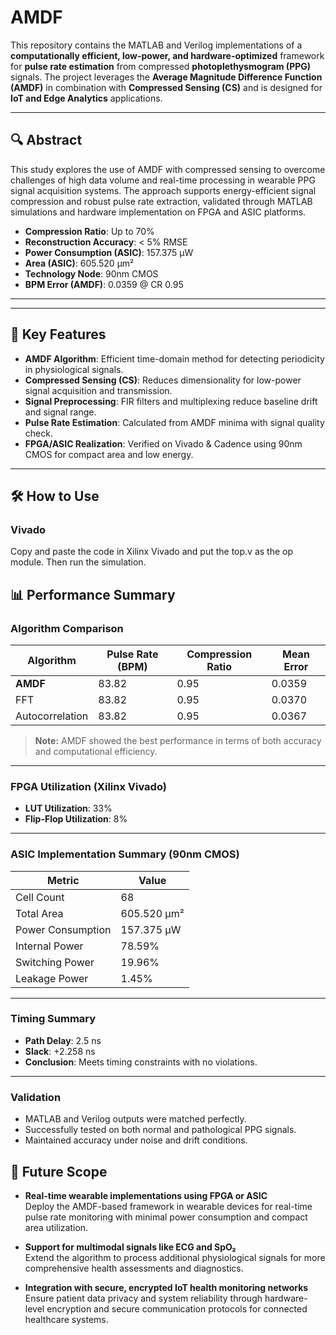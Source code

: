 # AMDF

This repository contains the MATLAB and Verilog implementations of a **computationally efficient, low-power, and hardware-optimized** framework for **pulse rate estimation** from compressed **photoplethysmogram (PPG)** signals. The project leverages the **Average Magnitude Difference Function (AMDF)** in combination with **Compressed Sensing (CS)** and is designed for **IoT and Edge Analytics** applications.

---

## 🔍 Abstract

This study explores the use of AMDF with compressed sensing to overcome challenges of high data volume and real-time processing in wearable PPG signal acquisition systems. The approach supports energy-efficient signal compression and robust pulse rate extraction, validated through MATLAB simulations and hardware implementation on FPGA and ASIC platforms.

- **Compression Ratio**: Up to 70%  
- **Reconstruction Accuracy**: < 5% RMSE  
- **Power Consumption (ASIC)**: 157.375 µW  
- **Area (ASIC)**: 605.520 µm²  
- **Technology Node**: 90nm CMOS  
- **BPM Error (AMDF)**: 0.0359 @ CR 0.95

---


---

## 🧠 Key Features

- **AMDF Algorithm**: Efficient time-domain method for detecting periodicity in physiological signals.
- **Compressed Sensing (CS)**: Reduces dimensionality for low-power signal acquisition and transmission.
- **Signal Preprocessing**: FIR filters and multiplexing reduce baseline drift and signal range.
- **Pulse Rate Estimation**: Calculated from AMDF minima with signal quality check.
- **FPGA/ASIC Realization**: Verified on Vivado & Cadence using 90nm CMOS for compact area and low energy.

---

## 🛠️ How to Use

### Vivado

Copy and paste the code in Xilinx Vivado and put the top.v as the op module. Then run the simulation.


## 📊 Performance Summary

### Algorithm Comparison

| Algorithm        | Pulse Rate (BPM) | Compression Ratio | Mean Error |
|------------------|------------------|-------------------|------------|
| **AMDF**         | 83.82            | 0.95              | 0.0359     |
| FFT              | 83.82            | 0.95              | 0.0370     |
| Autocorrelation  | 83.82            | 0.95              | 0.0367     |

> **Note:** AMDF showed the best performance in terms of both accuracy and computational efficiency.

---

### FPGA Utilization (Xilinx Vivado)

- **LUT Utilization**: 33%
- **Flip-Flop Utilization**: 8%

---

### ASIC Implementation Summary (90nm CMOS)

| Metric           | Value          |
|------------------|----------------|
| Cell Count       | 68             |
| Total Area       | 605.520 µm²    |
| Power Consumption| 157.375 µW     |
| Internal Power   | 78.59%         |
| Switching Power  | 19.96%         |
| Leakage Power    | 1.45%          |

---

### Timing Summary

- **Path Delay**: 2.5 ns  
- **Slack**: +2.258 ns  
- **Conclusion**: Meets timing constraints with no violations.

---

### Validation

- MATLAB and Verilog outputs were matched perfectly.
- Successfully tested on both normal and pathological PPG signals.
- Maintained accuracy under noise and drift conditions.

## 🔭 Future Scope

- **Real-time wearable implementations using FPGA or ASIC**  
  Deploy the AMDF-based framework in wearable devices for real-time pulse rate monitoring with minimal power consumption and compact area utilization.

- **Support for multimodal signals like ECG and SpO₂**  
  Extend the algorithm to process additional physiological signals for more comprehensive health assessments and diagnostics.

- **Integration with secure, encrypted IoT health monitoring networks**  
  Ensure patient data privacy and system reliability through hardware-level encryption and secure communication protocols for connected healthcare systems.
